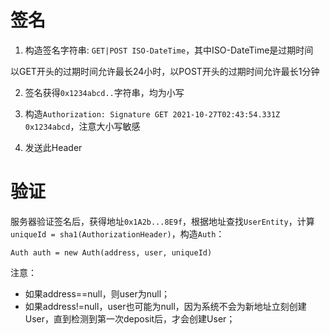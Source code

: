 # 签名

1. 构造签名字符串: `GET|POST ISO-DateTime`，其中ISO-DateTime是过期时间

以GET开头的过期时间允许最长24小时，以POST开头的过期时间允许最长1分钟

2. 签名获得`0x1234abcd..`字符串，均为小写

3. 构造`Authorization: Signature GET 2021-10-27T02:43:54.331Z 0x1234abcd`，注意大小写敏感

4. 发送此Header

# 验证

服务器验证签名后，获得地址`0x1A2b...8E9f`，根据地址查找`UserEntity`，计算`uniqueId = sha1(AuthorizationHeader)`，构造`Auth`：

```
Auth auth = new Auth(address, user, uniqueId)
```

注意：

- 如果address==null，则user为null；
- 如果address!=null，user也可能为null，因为系统不会为新地址立刻创建User，直到检测到第一次deposit后，才会创建User；
